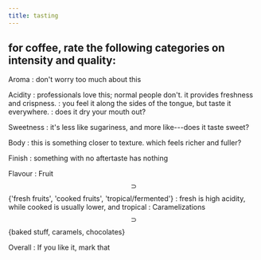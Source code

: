 ```yaml
---
title: tasting
---
```


## for coffee, rate the following categories on intensity and quality:

Aroma
: don't worry too much about this

Acidity
: professionals love this; normal people don't. it provides freshness and crispness.
: you feel it along the sides of the tongue, but taste it everywhere.
: does it dry your mouth out?

Sweetness
: it's less like sugariness, and more like---does it taste sweet?

Body
: this is something closer to texture. which feels richer and fuller?

Finish
: something with no aftertaste has nothing

Flavour
: Fruit $$\supset$$ {'fresh fruits', 'cooked fruits', 'tropical/fermented'}
: fresh is high acidity, while cooked is usually lower, and tropical 
: Caramelizations $$\supset$$ {baked stuff, caramels, chocolates}

Overall
: If you like it, mark that
